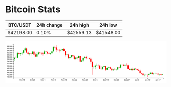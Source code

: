 # Bitcoin Stats

BTC/USDT|24h change|24h high|24h low|
|---|---|---|---|
|$42198.00|0.10%|$42559.13|$41548.00|

<img src="./chart.svg">
